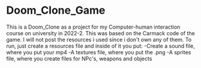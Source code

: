 # Doom_Clone_Game
This is a Doom_Clone as a project for my Computer-human interaction course on university in 2022-2. This was based on the Carmack code of the game. I will not post the resources i used since i don't own any of them. To run, just create a resources file and inside of it you put:
-Create a sound file, where you put your mp4
-A textures file, where you put the .png
-A sprites file, where you create files for NPc's, weapons and objects
